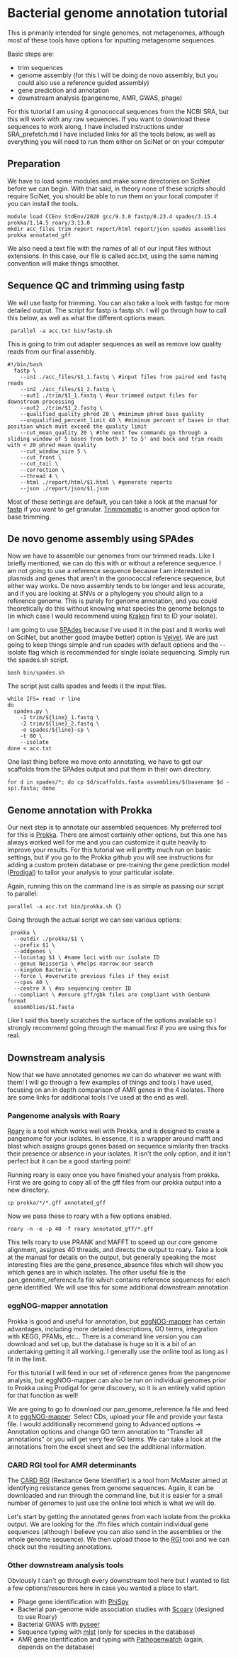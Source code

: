 # Bacterial genome annotation tutorial
This is primarily intended for single genomes, not metagenomes, although most of these tools have options for inputting metagenome sequences.

Basic steps are:
- trim sequences
- genome assembly (for this I will be doing de novo assembly, but you could also use a reference guided assembly)
- gene prediction and annotation
- downstream analysis (pangenome, AMR, GWAS, phage)
  
For this tutorial I am using 4 gonococcal sequences from the NCBI SRA, but this will work with any raw sequences. If you want to download these sequences to work along, I have included instructions under SRA_prefetch.md 
I have included links for all the tools below, as well as everything you will need to run them either on SciNet or on your computer
## Preparation 
We have to load some modules and make some directories on SciNet before we can begin. With that said, in theory none of these scripts should require SciNet, you should be able to run them on your local computer if you can install the tools.
```
module load CCEnv StdEnv/2020 gcc/9.3.0 fastp/0.23.4 spades/3.15.4 prokka/1.14.5 roary/3.13.0
mkdir acc_files trim report report/html report/json spades assemblies prokka annotated_gff 
```
We also need a text file with the names of all of our input files without extensions. In this case, our file is called acc.txt, using the same naming convention will make things smoother.
## Sequence QC and trimming using fastp
We will use fastp for trimming. You can also take a look with fastqc for more detailed output. The script for fastp is fastp.sh. I will go through how to call this below, as well as what the different options mean.
```
 parallel -a acc.txt bin/fastp.sh
```
This is going to trim out adapter sequences as well as remove low quality reads from our final assembly.
```
#!/bin/bash
  fastp \
    --in1 ./acc_files/$1_1.fastq \ #input files from paired end fastq reads
    --in2 ./acc_files/$1_2.fastq \
    --out1 ./trim/$1_1.fastq \ #our trimmed output files for downstream processing
    --out2 ./trim/$1_2.fastq \
    --qualified_quality_phred 20 \ #minimum phred base quality
    --unqualified_percent_limit 40 \ #miminum percent of bases in that position which must exceed the quality limit
    --cut_mean_quality 20 \ #the next few commands go through a sliding window of 5 bases from both 3' to 5' and back and trim reads with < 20 phred mean quality 
    --cut_window_size 5 \
    --cut_front \
    --cut_tail \
    --correction \
    --thread 4 \
    --html ./report/html/$1.html \ #generate reports
    --json ./report/json/$1.json
```
Most of these settings are default, you can take a look at the manual for [fastp](https://github.com/OpenGene/fastp) if you want to get granular. [Trimmomatic](https://github.com/usadellab/Trimmomatic) is another good option for base trimming.
## De novo genome assembly using SPAdes
Now we have to assemble our genomes from our trimmed reads. Like I briefly mentioned, we can do this with or without a reference sequence. I am not going to use a reference sequence because I am interested in plasmids and genes that aren't in the gonococcal reference sequence, but either way works. De novo assembly tends to be longer and less accurate, and if you are looking at SNVs or a phylogeny you should align to a reference genome. This is purely for genome annotation, and you could theoretically do this without knowing what species the genome belongs to (in which case I would recommend using [Kraken](https://ccb.jhu.edu/software/kraken2/) first to ID your isolate).

I am going to use [SPAdes](https://github.com/ablab/spades) because I've used it in the past and it works well on SciNet, but another good (maybe better) option is [Velvet](https://www.ncbi.nlm.nih.gov/pmc/articles/PMC2952100/). We are just going to keep things simple and run spades with default options and the --isolate flag which is recommended for single isolate sequencing. Simply run the spades.sh script.
```
bash bin/spades.sh
```
The script just calls spades and feeds it the input files.
```
while IFS= read -r line
do
  spades.py \
    -1 trim/${line}_1.fastq \
    -2 trim/${line}_2.fastq \
    -o spades/${line}-sp \
    -t 80 \
    --isolate
done < acc.txt
```
One last thing before we move onto annotating, we have to get our scaffolds from the SPAdes output and put them in their own directory.
```
for d in spades/*; do cp $d/scaffolds.fasta assemblies/$(basename $d -sp).fasta; done
```
## Genome annotation with Prokka
Our next step is to annotate our assembled sequences. My preferred tool for this is [Prokka](https://github.com/tseemann/prokka). There are almost certainly other options, but this one has always worked well for me and you can customize it quite heavily to improve your results. For this tutorial we will pretty much run on basic settings, but if you go to the Prokka github you will see instructions for adding a custom protein database or pre-training the gene prediction model ([Prodigal](https://github.com/hyattpd/Prodigal)) to tailor your analysis to your particular isolate.

Again, running this on the command line is as simple as passing our script to parallel:
```
parallel -a acc.txt bin/prokka.sh {}
```
Going through the actual script we can see various options:
```
 prokka \
  --outdir ./prokka/$1 \
  --prefix $1 \
  --addgenes \
  --locustag $1 \ #name loci with our isolate ID
  --genus Neisseria \ #helps narrow our search
  --kingdom Bacteria \
  --force \ #overwrite previous files if they exist
  --cpus 40 \
  --centre X \ #no sequencing center ID
  --compliant \ #ensure gff/gbk files are compliant with Genbank format
  assemblies/$1.fasta
```
Like I said this barely scratches the surface of the options available so I strongly recommend going through the manual first if you are using this for real.
## Downstream analysis
Now that we have annotated genomes we can do whatever we want with them! I will go through a few examples of things and tools I have used, focusing on an in depth comparison of AMR genes in the 4 isolates. There are some links for additional tools I've used at the end as well.
### Pangenome analysis with Roary
[Roary](https://sanger-pathogens.github.io/Roary/) is a tool which works well with Prokka, and is designed to create a pangenome for your isolates. In essence, it is a wrapper around mafft and blast which assigns groups genes based on sequence similarity then tracks their presence or absence in your isolates. It isn't the only option, and it isn't perfect but it can be a good starting point!

Running roary is easy once you have finished your analysis from prokka. First we are going to copy all of the gff files from our prokka output into a new directory.
```
cp prokka/*/*.gff annotated_gff
```
Now we pass these to roary wtih a few options enabled.
```
roary -n -e -p 40 -f roary annotated_gff/*.gff
```
This tells roary to use PRANK and MAFFT to speed up our core genome alignment, assignes 40 threads, and directs the output to roary. Take a look at the manual for details on the output, but generally speaking the most interesting files are the gene_presence_absence files which will show you which genes are in which isolates. The other useful file is the pan_genome_reference.fa file which contains reference sequences for each gene identified. We will use this for some additional downstream annotation.
### eggNOG-mapper annotation
Prokka is good and useful for annotation, but [eggNOG-mapper](http://eggnog-mapper.embl.de/) has certain advantages, including more detailed descriptions, GO terms, integration with KEGG, PFAMs, etc... There is a command line version you can download and set up, but the database is huge so it is a bit of an undertaking getting it all working. I generally use the online tool as long as I fit in the limit.

For this tutorial I will feed in our set of reference genes from the pangenome analysis, but eggNOG-mapper can also be run on individual genomes prior to Prokka using Prodigal for gene discovery, so it is an entirely valid option for that function as well!

We are going to go to download our pan_genome_reference.fa file and feed it to [eggNOG-mapper](http://eggnog-mapper.embl.de/). Select CDs, upload your file and provide your fasta file. I would additionally recommend going to Advanced options -> Annotation options and change GO term annotation to "Transfer all annotations" or you will get very few GO terms. We can take a look at the annotations from the excel sheet and see the additional information.
### CARD RGI tool for AMR determinants
The [CARD RGI](https://card.mcmaster.ca/analyze/rgi) (Resitance Gene Identifier) is a tool from McMaster aimed at identifying resistance genes from genome sequences. Again, it can be downloaded and run through the command line, but it is easier for a small number of genomes to just use the online tool which is what we will do.

Let's start by getting the annotated genes from each isolate from the prokka output. We are looking for the .ffn files which contain individual gene sequences (although I believe you can also send in the assemblies or the whole genome sequence). We then upload those to the [RGI](https://card.mcmaster.ca/analyze/rgi) tool and we can check out the resulting annotations.
### Other downstream analysis tools
Obviously I can't go through every downstream tool here but I wanted to list a few options/resources here in case you wanted a place to start.
- Phage gene identification with [PhiSpy](https://github.com/linsalrob/PhiSpy)
- Bacterial pan-genome wide association studies with [Scoary](https://github.com/AdmiralenOla/Scoary) (designed to use Roary)
- Bacterial GWAS with [pyseer](https://pyseer.readthedocs.io/en/master/index.html)
- Sequence typing with [mlst](https://github.com/tseemann/mlst) (only for species in the database)
- AMR gene identification and typing with [Pathogenwatch](https://pathogen.watch/) (again, depends on the database)

